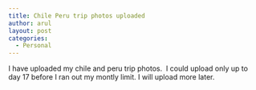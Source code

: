 ```yaml
---
title: Chile Peru trip photos uploaded
author: arul
layout: post
categories:
  - Personal
---
```

<div id="msgcns!A7680953F5FDC114!485" class="bvMsg">
  <div>
    I have uploaded my chile and peru trip photos.  I could upload only up to day 17 before I ran out my montly limit. I will upload more later.
  </div>
  
  <div>
     
  </div>
  
  <div>
     
  </div>
</div>
